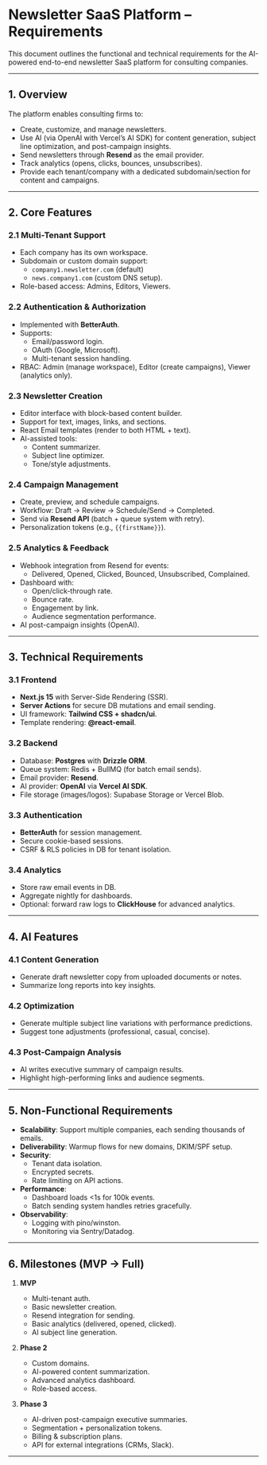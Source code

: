 # Newsletter SaaS Platform – Requirements

This document outlines the functional and technical requirements for the AI-powered end-to-end newsletter SaaS platform for consulting companies.

---

## 1. Overview
The platform enables consulting firms to:
- Create, customize, and manage newsletters.
- Use AI (via OpenAI with Vercel’s AI SDK) for content generation, subject line optimization, and post-campaign insights.
- Send newsletters through **Resend** as the email provider.
- Track analytics (opens, clicks, bounces, unsubscribes).
- Provide each tenant/company with a dedicated subdomain/section for content and campaigns.

---

## 2. Core Features

### 2.1 Multi-Tenant Support
- Each company has its own workspace.
- Subdomain or custom domain support:  
  - `company1.newsletter.com` (default)  
  - `news.company1.com` (custom DNS setup).  
- Role-based access: Admins, Editors, Viewers.

### 2.2 Authentication & Authorization
- Implemented with **BetterAuth**.
- Supports:
  - Email/password login.
  - OAuth (Google, Microsoft).
  - Multi-tenant session handling.
- RBAC: Admin (manage workspace), Editor (create campaigns), Viewer (analytics only).

### 2.3 Newsletter Creation
- Editor interface with block-based content builder.
- Support for text, images, links, and sections.
- React Email templates (render to both HTML + text).
- AI-assisted tools:
  - Content summarizer.
  - Subject line optimizer.
  - Tone/style adjustments.

### 2.4 Campaign Management
- Create, preview, and schedule campaigns.
- Workflow: Draft → Review → Schedule/Send → Completed.
- Send via **Resend API** (batch + queue system with retry).
- Personalization tokens (e.g., `{{firstName}}`).

### 2.5 Analytics & Feedback
- Webhook integration from Resend for events:
  - Delivered, Opened, Clicked, Bounced, Unsubscribed, Complained.
- Dashboard with:
  - Open/click-through rate.
  - Bounce rate.
  - Engagement by link.
  - Audience segmentation performance.
- AI post-campaign insights (OpenAI).

---

## 3. Technical Requirements

### 3.1 Frontend
- **Next.js 15** with Server-Side Rendering (SSR).
- **Server Actions** for secure DB mutations and email sending.
- UI framework: **Tailwind CSS + shadcn/ui**.
- Template rendering: **@react-email**.

### 3.2 Backend
- Database: **Postgres** with **Drizzle ORM**.
- Queue system: Redis + BullMQ (for batch email sends).
- Email provider: **Resend**.
- AI provider: **OpenAI** via **Vercel AI SDK**.
- File storage (images/logos): Supabase Storage or Vercel Blob.

### 3.3 Authentication
- **BetterAuth** for session management.
- Secure cookie-based sessions.
- CSRF & RLS policies in DB for tenant isolation.

### 3.4 Analytics
- Store raw email events in DB.
- Aggregate nightly for dashboards.
- Optional: forward raw logs to **ClickHouse** for advanced analytics.

---

## 4. AI Features

### 4.1 Content Generation
- Generate draft newsletter copy from uploaded documents or notes.
- Summarize long reports into key insights.

### 4.2 Optimization
- Generate multiple subject line variations with performance predictions.
- Suggest tone adjustments (professional, casual, concise).

### 4.3 Post-Campaign Analysis
- AI writes executive summary of campaign results.
- Highlight high-performing links and audience segments.

---

## 5. Non-Functional Requirements
- **Scalability**: Support multiple companies, each sending thousands of emails.
- **Deliverability**: Warmup flows for new domains, DKIM/SPF setup.
- **Security**:  
  - Tenant data isolation.  
  - Encrypted secrets.  
  - Rate limiting on API actions.  
- **Performance**:  
  - Dashboard loads <1s for 100k events.  
  - Batch sending system handles retries gracefully.  
- **Observability**:  
  - Logging with pino/winston.  
  - Monitoring via Sentry/Datadog.

---

## 6. Milestones (MVP → Full)
1. **MVP**  
   - Multi-tenant auth.  
   - Basic newsletter creation.  
   - Resend integration for sending.  
   - Basic analytics (delivered, opened, clicked).  
   - AI subject line generation.  

2. **Phase 2**  
   - Custom domains.  
   - AI-powered content summarization.  
   - Advanced analytics dashboard.  
   - Role-based access.  

3. **Phase 3**  
   - AI-driven post-campaign executive summaries.  
   - Segmentation + personalization tokens.  
   - Billing & subscription plans.  
   - API for external integrations (CRMs, Slack).  

---
